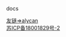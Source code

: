 
docs


<style>
#beian {
 display:block;
 height:50px;
 line-height:50px;
 margin-top:50%;
 position:relative;
}
.else{
	margin-top:1%;
}
</style>


<a target="blank"  href="http://alycan.com/">友链=>alycan</a>
<br/>
<a target="blank"  href="https://beian.miit.gov.cn">苏ICP备18001829号-2</a>
